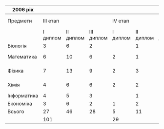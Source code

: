 |  2006 рік   |          |           |            |          |           |            |                      |                 |
| ----------- | -------- | --------- | ---------- | -------- | --------- | ---------- | -------------------- | --------------- |
|  Предмети   | III етап |           |            | IV етап  |           |            | Міжнародні олімпіади |                 |
|             | I диплом | II диплом | III диплом | I диплом | II диплом | III диплом |      Відбір МО       |       МО        |
|  Біологія   |    3     |     6     |     2      |          |     1     |     3      |          1           |                 |
| Математика  |    6     |    10     |     6      |    2     |     1     |     2      |          2           |  Срібна медаль  |
|   Фізика    |    7     |    13     |     9      |    2     |     3     |     2      |          1           |  Срібна медаль  |
|    Хімія    |    4     |     6     |     6      |    2     |     2     |     4      |          1           | Бронзова медаль |
| Інформатика |    4     |     5     |     3      |          |     1     |     1      |                      |                 |
|  Економіка  |    3     |     6     |     2      |    1     |     2     |     3      |                      |                 |
|   Всього    |    27    |    46     |     28     |    5     |    11     |     14     |                      |                 |
|             |   101    |           |            |    29    |           |            |                      |                 |

